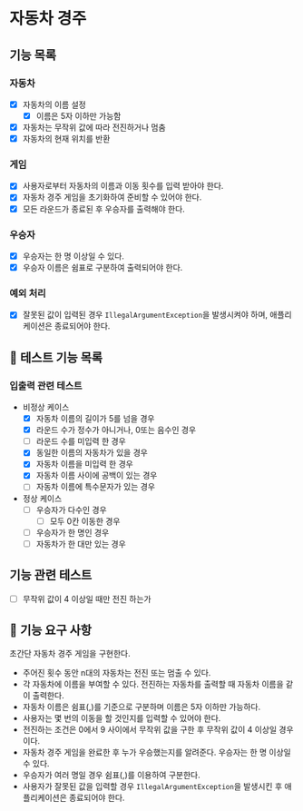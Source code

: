 # 자동차 경주

## 기능 목록

### 자동차

- [x] 자동차의 이름 설정
    - [x] 이름은 5자 이하만 가능함
- [x] 자동차는 무작위 값에 따라 전진하거나 멈춤
- [x] 자동차의 현재 위치를 반환

### 게임

- [x] 사용자로부터 자동차의 이름과 이동 횟수를 입력 받아야 한다.
- [x] 자동차 경주 게임을 초기화하여 준비할 수 있어야 한다.
- [x] 모든 라운드가 종료된 후 우승자를 출력해야 한다.

### 우승자

- [x] 우승자는 한 명 이상일 수 있다.
- [x] 우승자 이름은 쉼표로 구분하여 출력되어야 한다.

### 예외 처리

- [x] 잘못된 값이 입력된 경우 `IllegalArgumentException`을 발생시켜야 하며, 애플리케이션은 종료되어야 한다.

## 🚀 테스트 기능 목록

### 입출력 관련 테스트

- 비정상 케이스
    - [x] 자동차 이름의 길이가 5를 넘을 경우
    - [x] 라운드 수가 정수가 아니거나, 0또는 음수인 경우
    - [ ] 라운드 수를 미입력 한 경우
    - [x] 동일한 이름의 자동차가 있을 경우
    - [x] 자동차 이름을 미입력 한 경우
    - [x] 자동차 이름 사이에 공백이 있는 경우
    - [ ] 자동차 이름에 특수문자가 있는 경우
- 정상 케이스
    - [ ] 우승자가 다수인 경우
        - [ ] 모두 0칸 이동한 경우
    - [ ] 우승자가 한 명인 경우
    - [ ] 자동차가 한 대만 있는 경우

## 기능 관련 테스트

- [ ] 무작위 값이 4 이상일 때만 전진 하는가

## 🚀 기능 요구 사항

초간단 자동차 경주 게임을 구현한다.

- 주어진 횟수 동안 n대의 자동차는 전진 또는 멈출 수 있다.
- 각 자동차에 이름을 부여할 수 있다. 전진하는 자동차를 출력할 때 자동차 이름을 같이 출력한다.
- 자동차 이름은 쉼표(,)를 기준으로 구분하며 이름은 5자 이하만 가능하다.
- 사용자는 몇 번의 이동을 할 것인지를 입력할 수 있어야 한다.
- 전진하는 조건은 0에서 9 사이에서 무작위 값을 구한 후 무작위 값이 4 이상일 경우이다.
- 자동차 경주 게임을 완료한 후 누가 우승했는지를 알려준다. 우승자는 한 명 이상일 수 있다.
- 우승자가 여러 명일 경우 쉼표(,)를 이용하여 구분한다.
- 사용자가 잘못된 값을 입력할 경우 `IllegalArgumentException`을 발생시킨 후 애플리케이션은 종료되어야 한다.
